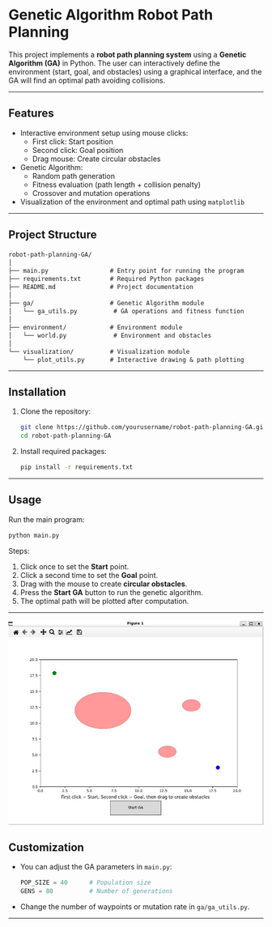 # Genetic Algorithm Robot Path Planning

This project implements a **robot path planning system** using a **Genetic Algorithm (GA)** in Python. The user can interactively define the environment (start, goal, and obstacles) using a graphical interface, and the GA will find an optimal path avoiding collisions.

---

## Features

- Interactive environment setup using mouse clicks:
  - First click: Start position
  - Second click: Goal position
  - Drag mouse: Create circular obstacles
- Genetic Algorithm:
  - Random path generation
  - Fitness evaluation (path length + collision penalty)
  - Crossover and mutation operations
- Visualization of the environment and optimal path using `matplotlib`

---

## Project Structure

```
robot-path-planning-GA/
│
├── main.py                 # Entry point for running the program
├── requirements.txt        # Required Python packages
├── README.md               # Project documentation
│
├── ga/                     # Genetic Algorithm module
│   └── ga_utils.py          # GA operations and fitness function
│
├── environment/            # Environment module
│   └── world.py             # Environment and obstacles
│
└── visualization/          # Visualization module
    └── plot_utils.py       # Interactive drawing & path plotting
```

---

## Installation

1. Clone the repository:

   ```bash
   git clone https://github.com/yourusername/robot-path-planning-GA.git
   cd robot-path-planning-GA
   ```

2. Install required packages:

   ```bash
   pip install -r requirements.txt
   ```

---

## Usage

Run the main program:

```bash
python main.py
```

Steps:

1. Click once to set the **Start** point.
2. Click a second time to set the **Goal** point.
3. Drag with the mouse to create **circular obstacles**.
4. Press the **Start GA** button to run the genetic algorithm.
5. The optimal path will be plotted after computation.

---
![Alt text](img/env.JPG)

## Customization

- You can adjust the GA parameters in `main.py`:
  ```python
  POP_SIZE = 40      # Population size
  GENS = 80          # Number of generations
  ```
- Change the number of waypoints or mutation rate in `ga/ga_utils.py`.

---


